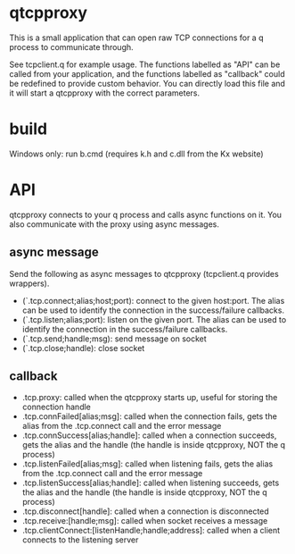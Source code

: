 # qtcpproxy

This is a small application that can open raw TCP connections for a q process to communicate through.

See tcpclient.q for example usage. The functions labelled as "API" can be called from your application, and the functions labelled as "callback" could be redefined to provide custom behavior. You can directly load this file and it will start a qtcpproxy with the correct parameters.

# build

Windows only: run b.cmd (requires k.h and c.dll from the Kx website)

# API

qtcpproxy connects to your q process and calls async functions on it. You also communicate with the proxy using async messages.

## async message
Send the following as async messages to qtcpproxy (tcpclient.q provides wrappers).
* (`.tcp.connect;alias;host;port): connect to the given host:port. The alias can be used to identify the connection in the success/failure callbacks.
* (`.tcp.listen;alias;port): listen on the given port. The alias can be used to identify the connection in the success/failure callbacks.
* (`.tcp.send;handle;msg): send message on socket
* (`.tcp.close;handle): close socket

## callback
* .tcp.proxy: called when the qtcpproxy starts up, useful for storing the connection handle
* .tcp.connFailed[alias;msg]: called when the connection fails, gets the alias from the .tcp.connect call and the error message
* .tcp.connSuccess[alias;handle]: called when a connection succeeds, gets the alias and the handle (the handle is inside qtcpproxy, NOT the q process)
* .tcp.listenFailed[alias;msg]: called when listening fails, gets the alias from the .tcp.connect call and the error message
* .tcp.listenSuccess[alias;handle]: called when listening succeeds, gets the alias and the handle (the handle is inside qtcpproxy, NOT the q process)
* .tcp.disconnect[handle]: called when a connection is disconnected
* .tcp.receive:[handle;msg]: called when socket receives a message
* .tcp.clientConnect:[listenHandle;handle;address]: called when a client connects to the listening server
